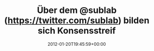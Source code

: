 ---
retweeted: false
source: <a href="http://termtter.org/" rel="nofollow">Termtter</a>
entities:
  hashtags: []
  symbols: []
  user_mentions:
  - name: sublab // Leipzig
    screen_name: sublab
    indices:
    - '9'
    - '16'
    id_str: '43881998'
    id: '43881998'
  urls: []
display_text_range:
- '0'
- '45'
favorite_count: '0'
id_str: '160448003956682752'
truncated: false
retweet_count: '0'
id: '160448003956682752'
created_at: Fri Jan 20 19:45:59 +0000 2012
favorited: false
full_text: Über dem [@sublab](https://twitter.com/sublab) bilden sich Konsensstreifen.
lang: de
tags:
- pesos/twitter
date: '2012-01-20T19:45:59+00:00'
src: https://twitter.com/bascht/status/160448003956682752
original_url: https://twitter.com/bascht/status/160448003956682752
type: twitter_tweet
text: Über dem [@sublab](https://twitter.com/sublab) bilden sich Konsensstreifen.
title: Über dem @sublab (https://twitter.com/sublab) bilden sich Konsensstreif

---